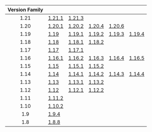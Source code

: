 | Version Family | | | | | |
|:---:|---|---|---|---|---|
| 1.21 | [1.21.1](https://github.com/BaldGang/spigot-build/releases/download/20241128/spigot-1.21.1.jar) | [1.21.3](https://github.com/BaldGang/spigot-build/releases/download/20241128/spigot-1.21.3.jar) | | | |
| 1.20 | [1.20.1](https://github.com/BaldGang/spigot-build/releases/download/20241128/spigot-1.20.1.jar) | [1.20.2](https://github.com/BaldGang/spigot-build/releases/download/20241128/spigot-1.20.2.jar) | [1.20.4](https://github.com/BaldGang/spigot-build/releases/download/20241128/spigot-1.20.4.jar) | [1.20.6](https://github.com/BaldGang/spigot-build/releases/download/20241128/spigot-1.20.6.jar) | |
| 1.19 | [1.19](https://github.com/BaldGang/spigot-build/releases/download/20241128/spigot-1.19.jar) | [1.19.1](https://github.com/BaldGang/spigot-build/releases/download/20241128/spigot-1.19.1.jar) | [1.19.2](https://github.com/BaldGang/spigot-build/releases/download/20241128/spigot-1.19.2.jar) | [1.19.3](https://github.com/BaldGang/spigot-build/releases/download/20241128/spigot-1.19.3.jar) | [1.19.4](https://github.com/BaldGang/spigot-build/releases/download/20241128/spigot-1.19.4.jar) |
| 1.18 | [1.18](https://github.com/BaldGang/spigot-build/releases/download/20241128/spigot-1.18.jar) | [1.18.1](https://github.com/BaldGang/spigot-build/releases/download/20241128/spigot-1.18.1.jar) | [1.18.2](https://github.com/BaldGang/spigot-build/releases/download/20241128/spigot-1.18.2.jar) | | |
| 1.17 | [1.17](https://github.com/BaldGang/spigot-build/releases/download/20241128/spigot-1.17.jar) | [1.17.1](https://github.com/BaldGang/spigot-build/releases/download/20241128/spigot-1.17.1.jar) | | | |
| 1.16 | [1.16.1](https://github.com/BaldGang/spigot-build/releases/download/20241128/spigot-1.16.1.jar) | [1.16.2](https://github.com/BaldGang/spigot-build/releases/download/20241128/spigot-1.16.2.jar) | [1.16.3](https://github.com/BaldGang/spigot-build/releases/download/20241128/spigot-1.16.3.jar) | [1.16.4](https://github.com/BaldGang/spigot-build/releases/download/20241128/spigot-1.16.4.jar) | [1.16.5](https://github.com/BaldGang/spigot-build/releases/download/20241128/spigot-1.16.5.jar) |
| 1.15 | [1.15](https://github.com/BaldGang/spigot-build/releases/download/20241128/spigot-1.15.jar) | [1.15.1](https://github.com/BaldGang/spigot-build/releases/download/20241128/spigot-1.15.1.jar) | [1.15.2](https://github.com/BaldGang/spigot-build/releases/download/20241128/spigot-1.15.2.jar) | | |
| 1.14 | [1.14](https://github.com/BaldGang/spigot-build/releases/download/20241128/spigot-1.14.jar) | [1.14.1](https://github.com/BaldGang/spigot-build/releases/download/20241128/spigot-1.14.1.jar) | [1.14.2](https://github.com/BaldGang/spigot-build/releases/download/20241128/spigot-1.14.2.jar) | [1.14.3](https://github.com/BaldGang/spigot-build/releases/download/20241128/spigot-1.14.3.jar) | [1.14.4](https://github.com/BaldGang/spigot-build/releases/download/20241128/spigot-1.14.4.jar) |
| 1.13 | [1.13](https://github.com/BaldGang/spigot-build/releases/download/20241128/spigot-1.13.jar) | [1.13.1](https://github.com/BaldGang/spigot-build/releases/download/20241128/spigot-1.13.1.jar) | [1.13.2](https://github.com/BaldGang/spigot-build/releases/download/20241128/spigot-1.13.2.jar) | | |
| 1.12 | [1.12](https://github.com/BaldGang/spigot-build/releases/download/20241128/spigot-1.12.jar) | [1.12.1](https://github.com/BaldGang/spigot-build/releases/download/20241128/spigot-1.12.1.jar) | [1.12.2](https://github.com/BaldGang/spigot-build/releases/download/20241128/spigot-1.12.2.jar) | | |
| 1.11 | [1.11.2](https://github.com/BaldGang/spigot-build/releases/download/20241128/spigot-1.11.2.jar) | | | | |
| 1.10 | [1.10.2](https://github.com/BaldGang/spigot-build/releases/download/20241128/spigot-1.10.2.jar) | | | | |
| 1.9 | [1.9.4](https://github.com/BaldGang/spigot-build/releases/download/20241128/spigot-1.9.4.jar) | | | | |
| 1.8 | [1.8.8](https://github.com/BaldGang/spigot-build/releases/download/20241128/spigot-1.8.8.jar) | | | | |

